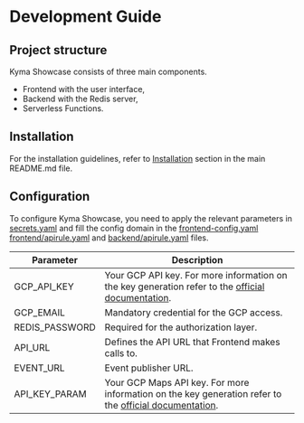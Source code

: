# Development Guide

## Project structure

Kyma Showcase consists of three main components. 

- Frontend with the user interface,
- Backend with the Redis server,
- Serverless Functions.

## Installation

For the installation guidelines, refer to [Installation](../README.md#Installation) section in the main README.md file.

## Configuration

To configure Kyma Showcase, you need to apply the relevant parameters in [secrets.yaml](../resources/secrets.yaml) and fill the config domain in the [frontend-config.yaml](../resources/frontend/frontend-config.yaml) [frontend/apirule.yaml](../resources/frontend/apirule.yaml) and [backend/apirule.yaml](../resources/backend/apirule.yaml) files.


| Parameter | Description |
|-----------|-------------|
| GCP_API_KEY | Your GCP API key. For more information on the key generation refer to the [official documentation](https://cloud.google.com/docs/authentication/api-keys#creating_an_api_key). |
| GCP_EMAIL | Mandatory credential for the GCP access.|
| REDIS_PASSWORD | Required for the authorization layer. |
| API_URL | Defines the API URL that Frontend makes calls to. |
| EVENT_URL | Event publisher URL. |
|API_KEY_PARAM | Your GCP Maps API key. For more information on the key generation refer to the [official documentation](https://console.cloud.google.com/google/maps-apis/start). |

